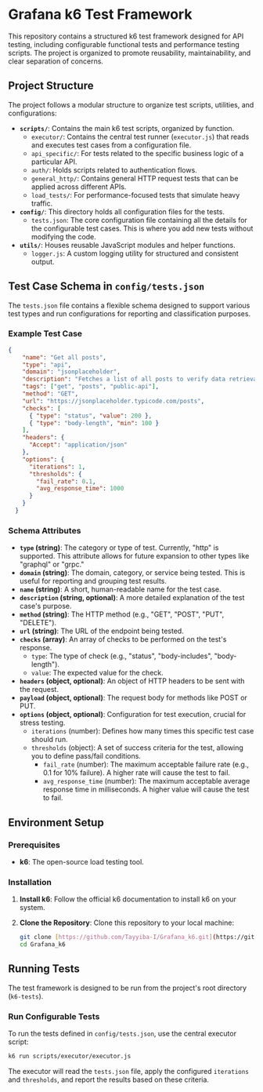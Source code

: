 # Grafana k6 Test Framework

This repository contains a structured k6 test framework designed for API testing, including configurable functional tests and performance testing scripts. The project is organized to promote reusability, maintainability, and clear separation of concerns.

## Project Structure

The project follows a modular structure to organize test scripts, utilities, and configurations:
* **`scripts/`**: Contains the main k6 test scripts, organized by function.
    * `executor/`: Contains the central test runner (`executor.js`) that reads and executes test cases from a configuration file.
    * `api_specific/`: For tests related to the specific business logic of a particular API.
    * `auth/`: Holds scripts related to authentication flows.
    * `general_http/`: Contains general HTTP request tests that can be applied across different APIs.
    * `load_tests/`: For performance-focused tests that simulate heavy traffic.
* **`config/`**: This directory holds all configuration files for the tests.
    * `tests.json`: The core configuration file containing all the details for the configurable test cases. This is where you add new tests without modifying the code.
* **`utils/`**: Houses reusable JavaScript modules and helper functions.
    * `logger.js`: A custom logging utility for structured and consistent output.

## Test Case Schema in `config/tests.json`

The `tests.json` file contains a flexible schema designed to support various test types and run configurations for reporting and classification purposes.

### Example Test Case

```json
{
    "name": "Get all posts",
    "type": "api",
    "domain": "jsonplaceholder",
    "description": "Fetches a list of all posts to verify data retrieval from the posts endpoint.",
    "tags": ["get", "posts", "public-api"],
    "method": "GET",
    "url": "https://jsonplaceholder.typicode.com/posts",
    "checks": [
      { "type": "status", "value": 200 },
      { "type": "body-length", "min": 100 }
    ],
    "headers": {
      "Accept": "application/json"
    },
    "options": {
      "iterations": 1,
      "thresholds": {
        "fail_rate": 0.1,
        "avg_response_time": 1000
      }
    }
  }
````

### Schema Attributes

  * **`type` (string)**: The category or type of test. Currently, "http" is supported. This attribute allows for future expansion to other types like "graphql" or "grpc."
  * **`domain` (string)**: The domain, category, or service being tested. This is useful for reporting and grouping test results.
  * **`name` (string)**: A short, human-readable name for the test case.
  * **`description` (string, optional)**: A more detailed explanation of the test case's purpose.
  * **`method` (string)**: The HTTP method (e.g., "GET", "POST", "PUT", "DELETE").
  * **`url` (string)**: The URL of the endpoint being tested.
  * **`checks` (array)**: An array of checks to be performed on the test's response.
      * `type`: The type of check (e.g., "status", "body-includes", "body-length").
      * `value`: The expected value for the check.
  * **`headers` (object, optional)**: An object of HTTP headers to be sent with the request.
  * **`payload` (object, optional)**: The request body for methods like POST or PUT.
  * **`options` (object, optional)**: Configuration for test execution, crucial for stress testing.
      * `iterations` (number): Defines how many times this specific test case should run.
      * `thresholds` (object): A set of success criteria for the test, allowing you to define pass/fail conditions.
          * `fail_rate` (number): The maximum acceptable failure rate (e.g., 0.1 for 10% failure). A higher rate will cause the test to fail.
          * `avg_response_time` (number): The maximum acceptable average response time in milliseconds. A higher value will cause the test to fail.

## Environment Setup

### Prerequisites

  * **k6**: The open-source load testing tool.

### Installation

1.  **Install k6**: Follow the official k6 documentation to install k6 on your system.

2.  **Clone the Repository**: Clone this repository to your local machine:

    ```bash
    git clone [https://github.com/Tayyiba-I/Grafana_k6.git](https://github.com/Tayyiba-I/Grafana_k6.git)
    cd Grafana_k6
    ```

## Running Tests

The test framework is designed to be run from the project's root directory (`k6-tests`).

### Run Configurable Tests

To run the tests defined in `config/tests.json`, use the central executor script:

```bash
k6 run scripts/executor/executor.js
```

The executor will read the `tests.json` file, apply the configured `iterations` and `thresholds`, and report the results based on these criteria.

```
```

